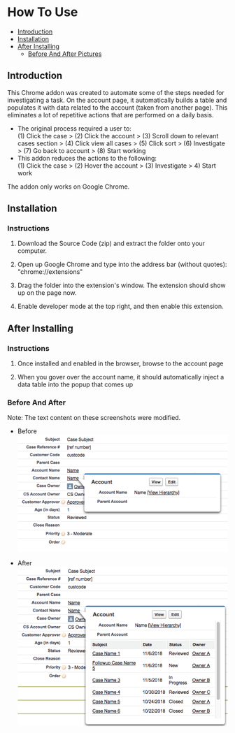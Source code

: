 # How To Use

- [Introduction](#introduction)
- [Installation](#installation)
- [After Installing](#after-installing)
	- [Before And After Pictures](#before-and-after)

## Introduction

This Chrome addon was created to automate some of the steps needed for investigating a task. On the account page, it automatically builds a table and populates it with data related to the account (taken from another page). This eliminates a lot of repetitive actions that are performed on a daily basis. 
- The original process required a user to: </br>
   (1) Click the case > (2) Click the account > (3) Scroll down to relevant cases section > (4) Click view all cases > (5) Click sort > (6) Investigate > (7) Go back to account > (8) Start working
- This addon reduces the actions to the following: </br>
   (1) Click the case > (2) Hover the account > (3) Investigate > 4) Start work

The addon only works on Google Chrome. 

## Installation

### Instructions

1. Download the Source Code (zip) and extract the folder onto your computer. 

2. Open up Google Chrome and type into the address bar (without quotes): "chrome://extensions"

3. Drag the folder into the extension's window. The extension should show up on the page now. 

4. Enable developer mode at the top right, and then enable this extension. 



## After Installing

### Instructions

1. Once installed and enabled in the browser, browse to the account page

2. When you gover over the account name, it should automatically inject a data table into the popup that comes up

### Before And After
Note: The text content on these screenshots were modified. 

- Before </br>
![Before](https://github.com/mt9304/vtools/blob/master/images/before1.png)

- After </br>
![After](https://github.com/mt9304/vtools/blob/master/images/after1.png)
